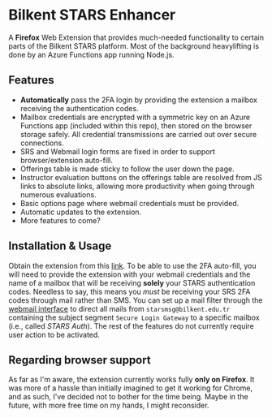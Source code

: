 # Bilkent STARS Enhancer

A **Firefox** Web Extension that provides much-needed functionality to certain parts of the Bilkent STARS platform.
Most of the background heavylifting is done by an Azure Functions app running Node.js.

## Features

* **Automatically** pass the 2FA login by providing the extension a mailbox receiving the authentication codes.
* Mailbox credentials are encrypted with a symmetric key on an Azure Functions app (included within this repo), then stored on the browser storage safely. All credential transmissions are carried out over secure connections.
* SRS and Webmail login forms are fixed in order to support browser/extension auto-fill.
* Offerings table is made sticky to follow the user down the page.
* Instructor evaluation buttons on the offerings table are resolved from JS links to absolute links, allowing more productivity when going through numerous evaluations.
* Basic options page where webmail credentials must be provided.
* Automatic updates to the extension.
* More features to come?

## Installation & Usage

Obtain the extension from this [link](https://vedat.xyz/bilkent-stars-extension/bstars-ext-2.1.0.xpi). To be able to use the 2FA auto-fill, you will need to provide the extension with your webmail credentials and the name of a mailbox that will be receiving **solely** your STARS authentication codes. Needless to say, this means you *must* be receiving your SRS 2FA codes through mail rather than SMS. You can set up a mail filter through the [webmail interface](https://webmail.bilkent.edu.tr/?_task=settings&_action=plugin.managesieve) to direct all mails from `starsmsg@bilkent.edu.tr` containing the subject segment `Secure Login Gateway` to a specific mailbox (i.e., called *STARS Auth*). The rest of the features do not currently require user action to be activated.

## Regarding browser support

As far as I'm aware, the extension currently works fully **only on Firefox**. It was more of a hassle than initially imagined to get it working for Chrome, and as such, I've decided not to bother for the time being. Maybe in the future, with more free time on my hands, I might reconsider.
